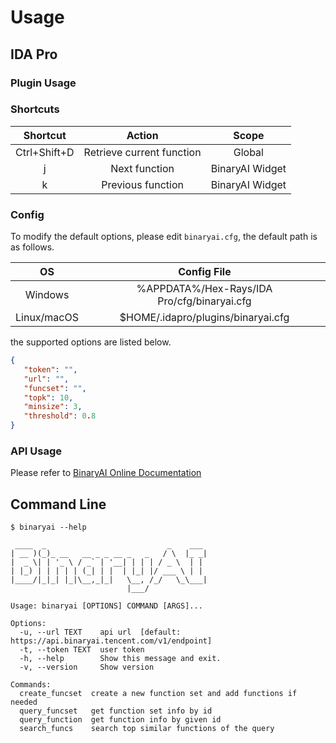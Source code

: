 # Usage

## IDA Pro

### Plugin Usage





### Shortcuts

|   Shortcut   |          Action           |      Scope      |
| :----------: | :-----------------------: | :-------------: |
| Ctrl+Shift+D | Retrieve current function |     Global      |
|      j       |       Next function       | BinaryAI Widget |
|      k       |     Previous function     | BinaryAI Widget |



### Config

To modify the default options, please edit  `binaryai.cfg`, the default path is as follows.

|     OS      |                 Config File                 |
| :---------: | :-----------------------------------------: |
|   Windows   | %APPDATA%/Hex-Rays/IDA Pro/cfg/binaryai.cfg |
| Linux/macOS |     $HOME/.idapro/plugins/binaryai.cfg      |

the supported options are listed below.

 ```json
{
    "token": "",
    "url": "",
    "funcset": "",
    "topk": 10,
    "minsize": 3,
    "threshold": 0.8
}
 ```



### API Usage

Please refer to  [BinaryAI Online Documentation](https://docs.binaryai.tencent.com)



## Command Line

```shell
$ binaryai --help

 ____  _                           _    ___
| __ )(_)_ __   __ _ _ __ _   _   / \  |_ _|
|  _ \| | '_ \ / _` | '__| | | | / _ \  | |
| |_) | | | | | (_| | |  | |_| |/ ___ \ | |
|____/|_|_| |_|\__,_|_|   \__, /_/   \_\___|
                          |___/

Usage: binaryai [OPTIONS] COMMAND [ARGS]...

Options:
  -u, --url TEXT    api url  [default: https://api.binaryai.tencent.com/v1/endpoint]
  -t, --token TEXT  user token
  -h, --help        Show this message and exit.
  -v, --version     Show version

Commands:
  create_funcset  create a new function set and add functions if needed
  query_funcset   get function set info by id
  query_function  get function info by given id
  search_funcs    search top similar functions of the query
```
